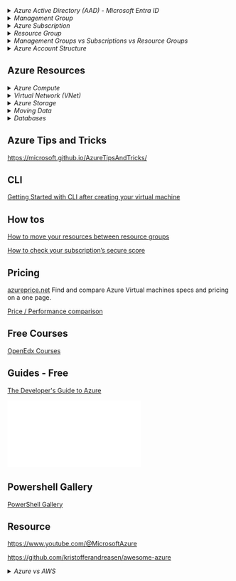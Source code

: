 <details>
<summary><i>Azure Active Directory (AAD) - Microsoft Entra ID</i></summary>

## Azure Active Directory (AAD) - Microsoft Entra ID

Azure Active Directory (Azure AD), now known as `Microsoft Entra ID`, is an identity and access management solution from Microsoft that helps organizations secure and manage identities for hybrid and multicloud environments.

Microsoft Entra ID is a cloud-based identity and access management`(IAM)` service that enables your employees access external resources. Example resources include Microsoft 365, the Azure portal, and thousands of other SaaS applications.

Azure Active Directory (Azure AD) is Microsoft's cloud-based identity and access management service, which helps your employees sign in and access resources in:

- External resources, such as Microsoft 365, the Azure portal, and thousands of other SaaS applications.
- Internal resources, such as apps on your corporate network and intranet, along with any cloud apps developed by your own organization.

- You can't have Azure account without Azure AD service.
- First user : Every azure account needs a first user and this user is in the initial AAD instance. This user is called the `Global Administrator`.

![](images/ad/azure-ad.png)

![](images/ad/azure-entraid.png)

## Active Directory

**Traditional office use** : Active directory was designed for traditional office use with computers and printers on a corporate network.

- It wasn't designed for the web
- Webservices were not part of the original vision for Active Directory in 2000

## Tenant (Directory)

A dedicated and trusted instance of `Microsoft Entra ID`. The tenant is automatically created when your organization signs up for a Microsoft cloud service subscription. These subscriptions include Microsoft Azure, Microsoft Intune, or Microsoft 365.

- An Azure tenant represents a single organization.
- Each Tenant has a unique ID & domain name.
- Each Tenant is distinct and completely separate from other Tenants.
- Each user in Azure can only belong to one Tenant. A user cannot be shared across Tenants. However, users can be guests in other Tenants (can be a guest of 499 other Tenants)

`Directory` is my tenant. It is a container for all the users, groups, and applications in an organization. It is also an instance of Azure AD. It is also known as Azure AD Tenant.

In general, an Azure AD tenant name ends with ‘onmicrosoft.com’, for example – abc.onmicrosoft.com, where ‘abc’ may be the name of an individual or an organization. In essence, a single tenant corresponds to a single instance of Azure Active Directory.

Although when an organization or an individual signs up for the first time, only a single tenant is created and associated, but multiple tenants can be created after signing up and, therefore, an `organization` can have more than one tenant, depending upon organizational requirement. Each tenant has its own Azure Active Directory, thereby having a one-to-one relation between the tenant and the Azure AD, where each tenant is referred to as an organization.

Let’s try to understand that with an example. There is a holding company called XYZ. This company decides to have 2 different tenants for its 2 subsidiaries.

- one tenant for subsidiary Contoso having subscriptions for Dev and Prod, and
- one tenant for subsidiary Fabrikam, again having subscriptions for Dev and Prod

![](images/ad/azure-multi-tenant.png)

These two tenants may be required based on XYZ internal organizational requirements in order to have maximum separation of concerns as well as have different settings and configurations for the two subsidiaries, which can be based on different geographies or regions.

As shown in the image above, a Tenant can have one or more subscriptions. This is the case in large organization, where there are different departments and each department has their own subscription, whereas, a Subscription can only be associated with a single Azure AD Tenant at any time.

### What is Tenant ID?

- It is a unique identifier for your Azure AD Tenant. It is a GUID. It is also known as Directory ID.

## Microsoft Entra directory

Every new Microsoft Entra directory comes with an initial domain name, for example `domainname.onmicrosoft.com`. In addition to that initial name, you can also add your organization's domain names. Your organization's domain names include the names you use to do business and your users use to access your organization's resources, to the list. Adding custom domain names helps you to create user names that are familiar to your users, such as alain@contoso.com.

For example, if my login name is `krishna@gmail.com` then my subscription name will be `krishnagmail-onmicrosoft-com`.

## Azure Active Directory B2B

Azure Active Directory (Azure AD) business-to-business (B2B) collaboration lets you securely share your company's applications and services with guest users from any other organization, while maintaining control over your own corporate data. You can also use B2B collaboration to allow your employees to share your company's applications and services securely with users from other organizations without needing to manage external user identities.

## Azure Active Directory Domain Services (AADDS)

Managed AD. Provides all classic AD features without the need to manage it yourself.

For Larger organisations, one of the largest barriers to full cloud adaptation is how to properly integrate old applications with modern cloud services.

Older applications are unable to use the latest authentication methods, such as OAuth2.0 are not able properly integrate or authentocate with Azure AD.

These legacy applications requires a tradional Active Directory Domain Services (AD DS) management / protocols which includes a classic Active directory features such as domain join, group policy, LDAP, and Kerberos/NTLM authentication.

How to solve this problem?

- Azure AD Connect : Continue using your on-premises AD and sync it with Azure AD.
- Self managed AD DS : Create a new AD server on Azure VM and manage it yourself.
- Azure Active Directory Domain Services (AADDS) : `Managed` AD DS. Provides all classic AD features without the need to manage it yourself.

For Larger organisations, one of the challenges of moving to the cloud is the need to manage user identities and credentials in two places. Azure Active Directory Domain Services (Azure AD DS) provides managed domain services such as domain join, group policy, LDAP, and Kerberos/NTLM authentication that are fully compatible with Windows Server Active Directory. You can consume these domain services without the need to deploy, manage, and patch domain controllers in the cloud. Azure AD DS integrates with your existing Azure AD tenant, thus making it possible for users to log in using their corporate credentials.

</details>

<details>
<summary><i>Management Group</i></summary>

## Management Group

A management group is a container that helps you manage access, policy, and compliance for multiple subscriptions. All subscriptions in a management group automatically inherit the conditions applied to the management group. Management groups give you enterprise-grade management at a large scale no matter what type of subscriptions you have.

The First Management Group is called the `Root Management Group`. It is the highest level in the hierarchy. It is the parent of all other management groups and subscriptions in your organization. By default, only the `Global Administrator` can manage the Root Management Group.

The Root Management Group is the only management group that can't be deleted and moved.

The first management group created in the directory could take up to `15 minutes` to complete. There are processes that run the first time to set up the management groups service within Azure for your directory. You receive a notification when the process is complete

If your organization has many Azure subscriptions, you may need a way to efficiently manage access, policies, and compliance for those subscriptions. Management groups provide a governance scope above subscriptions. You organize subscriptions into management groups; the governance conditions you apply cascade by inheritance to all associated subscriptions.

- You use Management groups to model your organization
- Management group can contain other management groups or subscriptions, but it cannot contain an Azure Resource.
- Management groups and subscriptions can only support one parent
- All subscriptions and management groups within a hierarchy share a common directory.
- Management groups reside within a tenant and cannot contain subscriptions of different tenants.
- A single directory can have up to 10,000 management groups

### Root management group

- All management groups in the Azure AD are under the root management group.
- Root management group cannot be moved or deleted.
- You can only have one root management group.

</details>

<details>
<summary><i>Azure Subscription</i></summary>

## Azure Subscription

Logical grouping of Azure resources. You can have multiple subscriptions per account.

Used to pay for Azure cloud services. You can have multiple subscriptions and they're linked to a credit card.

Each subscription has limits or quotas on the amount of resources it can use. You can change the limits by contacting Microsoft Support.

Security and billing boundaries for Azure resources.

- Billing Entity : All resources within a subscription are billed together.
- Cost Separation : You can use subscriptions to separate costs, such as by department or project. You can have multiple subscriptions within a tenant to separate costs.
- Access Control : You can use subscriptions to control access to resources. You can grant access to a subscription to users, groups, and applications.

### Subscription Design Strategies

- Workload separation strategy
- Application category strategy
- Mission-critical workloads
- Functional strategy
- Business unit strategy
- Geographic strategy
- Mix subscription strategies

### Azure Subscription Types

- Free Trial
- Pay-As-You-Go

![](images/subscriptions/azure-subscription.png)

</details>

<details>
<summary><i>Resource Group</i></summary>

## Resource Group

A logical container into which Azure resources like web apps, databases, and storage accounts are deployed and managed.

- Resource group is `not` a resource. It is a container for resources.

- Resource group is not a security boundary. It is a management boundary.
- Resource group is not a billing boundary. It is a management boundary.

- Resource groups can be used to scope access control for administrative actions.
- Resource Groups can simplify reporting and billing within Subscription.
- Resource groups can be used to scope RBAC permissions.
- Resource groups can be used to scope Azure policies.
- Each resource group can contain multiple resources.

- Resource groups are the lowest level of organizational scope, and are the level that contains almost all Azure Resources.

### Resource Group Facts

- One Resource : Each resource can only exist in one resource group.
- Add / Remove : You can add or remove a resource to a resource group at any time.
- Move : You can move a resource from one resource group to another resource group.
- Delete : Deleting a resource group deletes all the resources in the group.
- Multiple Regions : Resources from multiple regions can be added to a single resource group.
- Resources can interaxct with other resources across resource groups.

![](images/azure-rg.png)

- Resource grouops itself need to be created in a region. This is called the `Resource Group Region`. This is the region where the metadata for the resource group is stored. This is also the region where the resource group's logs are stored.

- Resource group region is not the same as the resource region.

![](images/azure-rg-region.png)

## Azure Resource Manager (ARM)

ARM is a deployment and management service for Azure.

All interactions with Azure resources are go through ARM. It is the main Azure Architecture component for creating, updating, and manipulating resources.

- ARM provides a consistent management layer for all the resources in Azure.
- ARM provides security, auditing, and tagging features to manage resources.
- ARM provides a common set of APIs to manage resources.
- ARM provides a common set of tools to manage resources.
- ARM provides a common deployment model for all the Azure resources.
- ARM provides a common billing model for all the Azure resources.

![](images/arm/azure-arm1.png)

![](images/arm/azure-arm2.png)

![](images/arm/azure-arm.png)

![](images/arm/azure-arm-benefits.png)

</details>

<details>
<summary><i>Management Groups vs Subscriptions vs Resource Groups</i></summary>

Azure Management Groups, Subscriptions, and Resource Groups are used together to establish the entire organizational structure in Azure, and they are designed to be flexible to organize Azure resources to meet business needs. This helps you efficiently manage access, policies, and compliance for the subscriptions.

If your organization has many subscriptions, you may need a way to efficiently manage access, policies, and compliance for those subscriptions. `Azure management groups` provide a level of scope above subscriptions.

To effectively organize `Azure resources`, define a hierarchy of management groups and subscriptions to which you can apply Azure Policy (and Initiative) and effectively manage the assignment of permissions via role-based access control (RBAC).

| Subscriptions   | Resource Groups | Management Groups |
| --------------- | --------------- | ----------------- |
| Billing         | Management      | Management        |
| Security        | Management      | Management        |
| Access Control  | Management      | Management        |
| Limits          | Management      | Management        |
| Billing Entity  | Management      | Management        |
| Cost Separation | Management      | Management        |

![](images/subscriptions/azure-mg-subscription-rg1.png)
![](images/subscriptions/azure-mg-subscription-rg2.png)

#### Best Practices

- Create separate Subscriptions/Management Groups for each Customer.
- Create separate Subscriptions/Management Groups for each Project.
- Create separate Subscriptions for different Environments (e.g. Dev, Stage, Prod).

</details>

<details>
<summary><i>Azure Account Structure</i></summary>

[Organization/Tenant/Azure AD Instance/Azure AD Directory]  
↕  
[Root Management Group]  
↓↓↓  
[(0 or more) Management Group]  
↓↓↓  
[Subscription]  
↓↓↓  
[Resource Group]  
↓↓↓  
[Resource]

- ↕ denotes a one-to-one correspondence.
- ↓↓↓ is meant to denote a 'one-to-many' relationship

![](images/az-scopes-billing.png)

</details>

## Azure Resources

<details>
<summary><i>Azure Compute</i></summary>

## Azure Functions

Azure Functions is a serverless compute service that enables you to run code on-demand without having to explicitly provision or manage infrastructure.

![](images/azure-functions.png)

![](images/azure-functions1.png)

## Azure App Service

Azure App Service is a fully managed web hosting service for building web apps, mobile back ends, and RESTful APIs. It provides automatic scaling and high availability, supports both Windows and Linux, and enables automated deployments from GitHub, Azure DevOps, or any Git repo.

Applicaiton Types hosted in Azure App Service :

- Web Apps for Containers
- Web Apps
- API Apps

## Virtual Machine Scale Sets

Virtual Machine Scale Sets let you create and manage a group of identical, load balanced VMs. The number of VM instances can automatically increase or decrease in response to demand or a defined schedule. Scale sets provide high availability to your applications, and allow you to centrally manage, configure, and update a large number of VMs.

</details>

<details>
<summary><i>Virtual Network (VNet)</i></summary>

## Virtual Network (VNet)

Azure Virtual Network (VNet) is the fundamental building block for your private network in Azure. VNet enables many types of Azure resources, such as Azure Virtual Machines (VM), to securely communicate with each other, the internet, and on-premises networks. VNet is similar to a traditional network that you'd operate in your own data center, but brings with it additional benefits of Azure's infrastructure such as scale, availability, and isolation.

Vnet belongs to a single Azure region. Every resource in a Vnet belongs to the same region.

Vnet belongs to a single subscription. Every resource in a Vnet belongs to the same subscription. A resource in one subscription cannot be added to a Vnet in another subscription.

Vnet can be connected to other Vnets in the same region or in different regions. This is called `Vnet peering`.

Vnet can be connected to on-premises networks. This is called `Vnet gateway`.

### Advantages of VNet

- VNet provides isolation and segmentation of resources.
- VNet provides control over IP address ranges, DNS settings, security policies, and route tables within a network.
- VNet provides a way to connect Azure resources to each other and to on-premises networks.
- VNet provides a way to connect Azure resources to the internet.

### Subnet

A range of IP addresses in your VNet. You can divide a VNet into multiple subnets for organization and security.

Smaller networks inside a Vnet. Subnets are used to divide a Vnet into smaller networks. Subnets are used to control the flow of network traffic.

### Network Security Group (NSG)

A Network Security Group (NSG) contains a list of security rules that allow or deny network traffic to resources connected to Azure Virtual Networks (VNet). NSGs can be associated with either subnets or individual network interfaces attached to Azure Virtual Machines (VM).

![](images/azure-vnets.png)

### Vnet Peering

VNet peering enables you to connect virtual networks. Once peered, the virtual networks appear as one, for connectivity purposes. The traffic between virtual machines in the peered virtual networks is routed through the Microsoft backbone infrastructure, much like traffic is routed between virtual machines in the same virtual network, through private IP addresses only.

### VPN Gateway

A VPN gateway is a `specific type` of Virtual network(Vnet) gateway that is used to send encrypted traffic between an Azure virtual network and an `on-premises` location over the public Internet. You can also use a VPN gateway to send encrypted traffic between Azure virtual networks over the `Microsoft network`.

Other types of virtual network gateways are discussed later in this article.

Vnet gateway + VPN = VPN gateway

### ExpressRoute

ExpressRoute lets you extend your on-premises networks into the Microsoft cloud over a private connection with the help of a `connectivity provider`.

ExpressRoute is a service that enables you to create private connections between Azure datacenters and infrastructure that’s on your premises or in a colocation environment. ExpressRoute connections don’t go over the public Internet, and they offer more reliability, faster speeds, lower latencies, and higher security than typical connections over the Internet.

![](images/azure-expressroute1.png)

![](images/azure-expressroute2.png)

</details>

<details>
<summary><i>Azure Storage</i></summary>

## Azure Storage

### Azure Storage Account

Storage Account = Unique Azure Namespace

Every Object in Azure has its own web address. The address is made up of the storage account name and the endpoint domain name.

Example:

```
<youraccountname>.<storage-type>.core.windows.net
https://<youraccountname>.blob.core.windows.net
```

### Azure Blob Storage (Binary Large Object)

Azure Blob storage is Microsoft's object storage solution for the cloud. Blob storage is optimized for storing massive amounts of unstructured data. Unstructured data is data that doesn't adhere to a particular data model or definition, such as text or binary data.

Blob storage is ideal for:

- Serving images or documents directly to a browser.
- Storing files for distributed access.
- Streaming video and audio.
- Writing to log files.
- Storing data for backup and restore, disaster recovery, and archiving.
- Storing data for analysis by an on-premises or Azure-hosted service.

### Azure Blob Storage Types

- Block Blob : Block blobs are comprised of blocks, each of which is identified by a block ID. You create or modify a block blob by writing a set of blocks and committing them by their block IDs. Each block can be a different size, up to a maximum of 100 MB (4 MB for requests using REST versions before 2016-05-31), and a block blob can include up to 50,000 blocks. The maximum size of a block blob is therefore slightly more than 4.75 TB (100 MB X 50,000 blocks). If you are writing a block blob that is no more than 256 MB in size, you can upload it in its entirety with a single write operation; see Put Blob. Blocking is not supported for append blobs.

- Append Blob : An append blob is comprised of blocks and is optimized for append operations. Append blobs are ideal for scenarios such as `logging` data from virtual machines. You cannot modify the contents of an append blob after you have written to it. Instead, you add data to the end of the blob, so that you can maintain an `audit trail` of the data as it grows over time. An append blob can be up to 195 GB in size.

- Page Blob : A page blob is a collection of 512-byte pages optimized for random read and write operations. Any part of the file could be accessed at any time. The maximum size for a page blob is 8 TB. Page blobs store virtual hard drive (VHD) files and serve as disks for Azure virtual machines.

**Storage Levels**

Storage account can have a multiple blob containers. Each blob container can have multiple blobs. Each blob can have multiple snapshots.

![](images/data-storage/azure-blob-storage_levels.png)

**Pricing Tiers**

![](images/data-storage/azure-blob-storage_pricing_tiers.png)

### Azure Disk Storage

Azure Disk Storage gives you the durability, availability, and security you need for your virtual machines whether you need the highest availability for mission-critical workloads, or cost-effective options for test scenarios.

- Magaged Disks : Managed Disks are the new and recommended disk storage offering for use with Azure Virtual Machines for persistent storage of data. You can use multiple Managed Disks with each virtual machine. Managed Disks are designed for 99.999% availability. Managed Disks offer two types of durable storage options: Premium and Standard Managed Disks. Premium Managed Disks are backed by SSD storage, and Standard Managed Disks are backed by HDD storage. You can use Managed Disks with Windows and Linux virtual machines.

  You don't have to worry about backup and uptime. Azure takes care of that for you.

**Disk Types**

![](images/data-storage/azure-disk-storage-disk-types.png)

- Premium SSD : Premium SSD Managed Disks are high-performance Solid State Drive (SSD) based Storage designed to support I/O intensive workloads with significantly high throughput and low latency. With Premium SSD Managed Disks, you can provision a persistent disk and configure its size and performance characteristics. Premium SSD Managed Disks are suitable for I/O-intensive applications and production workloads such as `SQL Server, Oracle, and SAP`.

### Azure File Storage

Azure Files offers fully managed file shares in the cloud that are accessible via the industry standard Server Message Block (SMB) protocol. Azure file shares can be mounted concurrently by cloud or on-premises deployments of Windows, Linux, and macOS. Additionally, Azure file shares can be cached on Windows Servers with Azure File Sync for fast access near where the data is being used.

### Azure Archive Storage

Azure Archive Storage offers the lowest storage costs of all Azure storage. Archive Storage provides secure, durable, and low-cost storage for rarely accessed data with flexible latency requirements (on the order of hours). Archive Storage stores data offline and is designed for applications that can tolerate several hours of latency when retrieving data.

### Azure Queue Storage

Azure Queue storage is a service for storing large numbers of messages that can be accessed from anywhere in the world via authenticated calls using HTTP or HTTPS. A single queue message can be up to 64 KB in size, and a queue can contain millions of messages, up to the total capacity limit of a storage account. Queue storage is often used to create a backlog of work to process asynchronously.

### Azure Table Storage

Azure Table storage is a service that stores structured NoSQL data in the cloud, providing a key/attribute store with a schemaless design. Because Table storage is schemaless, it's easy to adapt your data as the needs of your application evolve. Access to Table storage data is fast and cost-effective for many types of applications, and is typically lower in cost than traditional SQL for similar volumes of data.

### Azure Storage Replication (Redundancy)

Redundancy = Replication = Multiple Copies of Data

Azure Storage offers several types of replication, each with its own durability and availability characteristics. You can choose the replication type that best suits your needs. The following table describes the replication options available for Azure Storage.

Azure aklways maintains multiple copies of your data. The number of copies is based on the replication type you choose. **By default**, Azure Storage creates three copies of your data within a single region. This is called `Locally Redundant Storage (LRS)`. You can also choose to have Azure Storage maintain additional copies outside the region. This is called `Geo-Redundant Storage (GRS)`.

![](images/data-storage/azure-data-redundancy.png)

| Replication(Redundancy) Type      | Description                                                                                                                                                                                                                                                                                                                                                                                                                                                                                                         |
| --------------------------------- | ------------------------------------------------------------------------------------------------------------------------------------------------------------------------------------------------------------------------------------------------------------------------------------------------------------------------------------------------------------------------------------------------------------------------------------------------------------------------------------------------------------------- |
| Locally redundant storage (LRS)   | LRS copies your data synchronously three times within a single physical location in the primary region. LRS is the least expensive replication option, but is not recommended for applications requiring high availability.                                                                                                                                                                                                                                                                                         |
| Zone-redundant storage (ZRS)      | ZRS copies your data synchronously across three Azure availability zones in the primary region. ZRS is great for applications requiring high availability.                                                                                                                                                                                                                                                                                                                                                          |
| Geo-redundant storage (GRS)       | GRS copies your data synchronously three times within a single physical location in the primary region using LRS. It then copies your data asynchronously to a single physical location in a secondary region that is hundreds of miles away from the primary region. If an outage occurs in the primary region, Azure Storage fails over to the secondary region, and serves data from there until the primary region is restored. Once the primary region is available again, Azure Storage will fail back to it. |
| Geo-Zone Redundant Storage (GZRS) | GZRS copies your data synchronously across three Azure availability zones in the primary region using ZRS. It then copies your data asynchronously to a single physical location in a secondary region that is hundreds of miles away from the primary region. If an outage occurs in the primary region, Azure Storage fails over to the secondary region, and serves data from there until the primary region is restored. Once the primary region is available again, Azure Storage will fail back to it.        |

**LRS**

![](images/data-storage/azure-datastorage-lrs.png)

![](images/data-storage/azure-data-redundancy-lrs.png)

**ZRS**

![](images/data-storage/azure-datastorage-zrs.png)

![ZRS](images/data-storage/azure-data-redundancy-zrs.png)

**GRS**

![](images/data-storage/azure-datastorage-grs.png)
![GRS](images/data-storage/azure-data-redundancy-grs.png)

**GZRS**

![](images/data-storage/azure-datastorage-ra-grs.png)
![](images/data-storage/azure-data-redundancy-gzrs.png)

</details>

<details>
<summary><i>Moving Data</i></summary>

## Moving Data

Moving data into and out of Azure is a common operation. Azure provides several options for moving data.

Different solutions based on

- Amount of data
- Frequency of data
- Network Bandwidth

For **Smaller** and occasional data transfers :

- AzCopy

  - Transfer Blobs and Files
  - Command Line Tool
  - Useful for scripting data transfers

- Azure Storage Explorer

  - GUI Tool
  - Downloaded and installed on your computer
  - Userfriendly interface
  - Supports all Azure Storage types

- Azure File Sync

  - Works only with Azure Files
  - Syncs on-premises file servers with Azure Files
  - Local file server performance + cloud availability
  - Backup local file server
  - Synchorize files between multiple on-premises file servers

Transfer LOTS of data and/or limited network bandwidth :

- Azure Data Box

  - Physical device
  - Shipped to you
  - You copy data to the device
  - You ship the device back to Azure
  - Azure copies the data to your storage account

- Azure Migrate

Discovery and assessment tool discovers and assesses on-premises VMware VMs, Hyper-V VMs, and physical servers for migration to Azure. It assesses on-premises workloads for migration suitability, performance-based sizing, and cost estimations.

- Azure readiness: Assesses whether on-premises servers, SQL Servers and web apps are ready for migration to Azure
- Azure sizing: Estimates the size of Azure VMs/Azure SQL configuration/number of Azure VMware Solution nodes after migration.
- Azure cost estimation: Estimates costs for running on-premises servers in Azure.
- Discover dependent resources to migrate: Discovers dependencies between on-premises machines and group machines that need to be migrated together.
- Migrate non-Azure resources (Servers, Databases and Applications) to Azure
- Includes, but not limited to, storage accounts
- Migrate an on-premises datacenter to Azure
- Cloud to cloud migration

</details>

<details>
<summary><i>Databases</i></summary>

## Cosmos DB

Azure Cosmos DB is Microsoft's globally distributed, multi-model database service. With a click of a button, Cosmos DB enables you to elastically and independently scale throughput and storage across any number of Azure's geographic regions. It offers throughput, latency, availability, and consistency guarantees with comprehensive service level agreements (SLAs), something no other database service can offer.

Cosmos DB is a `NoSQL` database. It is a `schema-less` database. It is a `multi-model` database. It is a `globally distributed` database.

- One click to add or remove regions
- One click to add or remove throughput
- Continues sync across regions
- Promise of low latency (Single digit millisecond)
- Automatically scales to meet demand
- Even though scaling is automatic, you pay only for what you use

Disadvantages :

- Expensive. You pay for the promise of low latency and high availability.

![](images/database/azure-cosmos-db.png)

## Azure SQL Database

Azure SQL Database is a fully managed relational database.

Fully Managed and using the latest stable version of `SQL Server Database` Engine.

You can migrate your existing `SQL Server databases` to Azure SQL Database without changing the application code. Azure SQL Database is a general-purpose relational database-as-a-service (DBaaS) based on the latest stable version of Microsoft SQL Server Database Engine. SQL Database is a high-performance, reliable, and secure database you can use to build data-driven applications and websites in the programming language of your choice, without needing to manage infrastructure.

- Built-in machine learning features :
  - Suggestions on how to improve performance of Azure SQL Instances
  - Suggestions on how to improve security of Azure SQL Instances
  - You will get warninngs for degraded instances, and anything out of the ordinary is happening

### Azure SQL Database vs Azure SQL Managed Instance (SQL MI)

Azure SQL Managed Instance (SQL MI) : To reduce the gap between the on-primes SQL Server and Azure SQL Database, Microsoft introduced Azure SQL Managed Instance. Azure SQL Managed Instance is a fully managed SQL Server Instance hosted in Azure cloud and placed in your Azure VNet. In this way, it combines the best aspects of SQL Server and Azure SQL Database.

Azure SQL Database : Azure SQL Database is a fully managed relational database with built-in intelligence supporting self-driving features such as performance tuning and threat alerts. Microsoft handles all patching and updating of the code base, but Azure SQL Database does not provide access to the underlying operating system or to SQL Server itself.

![](images/database/azure-databases.jpeg)
![](images/database/azure-databases1.jpeg)
![](images/database/azure-databases2.png)

## Azure Database for MySQL

Azure Database for MySQL is a fully managed database service for app developers. MySQL is the world's most popular open-source database. The MySQL Community edition helps you easily lift and shift to the cloud, using languages and frameworks of your choice.

## Azure Database for PostgreSQL

Azure Database for PostgreSQL is a fully managed database as a service offering capable of handling mission-critical workloads with predictable performance and dynamic scalability. It combines the power of community PostgreSQL, with the capabilities of Azure, providing a managed database service for app development and deployment with minimal administration.

- Horizontal scaling with Hyperscale (Citus) : Hyperscale (Citus) is a built-in option in Azure Database for PostgreSQL that scales out your data across multiple nodes and can be used to achieve high performance and scale. Hyperscale (Citus) is a good fit for multi-tenant applications, SaaS applications, and applications that require real-time analytics over large datasets.

</details>

## Azure Tips and Tricks

https://microsoft.github.io/AzureTipsAndTricks/

## CLI

[Getting Started with CLI after creating your virtual machine](https://www.youtube.com/watch?v=ZO7K5q5Vqrk&list=PLLasX02E8BPBKgXP4oflOL29TtqTzwhxR)

## How tos

[How to move your resources between resource groups](https://www.youtube.com/watch?v=8HVAP4giLdc&list=PLLasX02E8BPBKgXP4oflOL29TtqTzwhxR&index=15)

[How to check your subscription’s secure score](https://www.youtube.com/watch?v=yqb3qvsjqXY&list=PLLasX02E8BPBKgXP4oflOL29TtqTzwhxR&index=9)

## Pricing

[azureprice.net](https://azureprice.net/) Find and compare Azure Virtual machines specs and pricing on a one page.

[Price / Performance comparison](https://azureprice.net/performance)

## Free Courses

[OpenEdx Courses](https://openedx.microsoft.com/)

## Guides - Free

[The Developer's Guide to Azure](https://azure.microsoft.com/en-us/campaigns/developer-guide/)

![Download](guides/TheDeveloper'sGuideToAzure.pdf)

## Powershell Gallery

[PowerShell Gallery](https://www.powershellgallery.com/profiles/azure-sdk/)

## Resource

https://www.youtube.com/@MicrosoftAzure

https://github.com/kristofferandreasen/awesome-azure

<details>
<summary><i>Azure vs AWS</i></summary>

| Azure                                | AWS                                                              |
| ------------------------------------ | ---------------------------------------------------------------- |
| Azure Tenant                         | AWS Organizations                                                |
| Azure Management Group               | AWS Organization Units (OU)                                      |
| Azure Subscriptions                  | AWS Accounts                                                     |
| Azure Resource Groups                | AWS Resource Groups                                              |
| --------------------------------     | -------------------------------                                  |
| Virtual Machines (IaaS)              | EC2                                                              |
| AppServices (PaaS)                   | Elastic Beanstalk                                                |
| Azure Functions                      | Lambda                                                           |
| NetWork Security Groups(NSGs)        | Security Groups                                                  |
| Virtual Networks or VNet             | Virtual Private Clouds(VPCs)                                     |
| Virtual Machine Scale Sets(VMSS)     | Auto Scaling Groups                                              |
| --------------------------------     | -------------------------------                                  |
| Azure Conatiner Instances(ACI)       | Elastic Container Service (ECS)                                  |
| Azure Kubernetes Service(AKS)        | Elastic Kubernetes Service(EKS)                                  |
| Azure Container Registry(ACR)        | Elastic Container Registry(ECR)                                  |
| --------------------------------     | -------------------------------                                  |
| Azure Virtual Desktop(AVD)           | Amazon WorkSpaces                                                |
| Azure Content Delivery Network (CDN) | CloudFront                                                       |
| ExpressRoute                         | Direct Connect                                                   |
| --------------------------------     | -------------------------------                                  |
| Azure Blob Storage                   | Amazon S3                                                        |
| Azure Archive Storage                | Amazon S3 Glacier                                                |
| Azure Blob Storage Cool Tier         | Amazon S3 Standard-Infrequent Access                             |
| Azure Disk Storage                   | Amazon EBS                                                       |
| Azure File Storage                   | Amazon EFS                                                       |
| Azure Data Box                       | AWS Snowball                                                     |
| Azure File Sync                      | AWS Storage Gateway                                              |
| Azcopy                               | AWS DataSync                                                     |
| Azure Storage Explorer               | AWS Management Console                                           |
| Azure Migrate                        | AWS Application Discovery Service & AWS Server Migration Service |
| --------------------------------     | -------------------------------                                  |
| Azure Web Application Firewall(WAF)  | AWS Web Application Firewall(WAF)                                |
| Azure Monitor                        | CloudWatch                                                       |
| Azure Active Directory               | AWS IAM                                                          |
| --------------------------------     | -------------------------------                                  |
| Azure Load Balancer                  | Elastic Load Balancer(ELB)                                       |
| Application Gateway                  | AWS Application Load Balancer                                    |
| Azure DNS                            | Route 53                                                         |
| --------------------------------     | -------------------------------                                  |
| Azure API Management                 | API Gateway                                                      |
| Azure SQL Database                   | Amazon RDS                                                       |
| Azure Database for MySQL             | Amazon Aurora                                                    |
| Azure Cosmos DB                      | DynamoDB                                                         |
| --------------------------------     | -------------------------------                                  |
| Azure Resource manager (ARM)         | CloudFormation                                                   |

</details>
